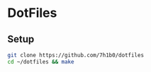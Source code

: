# DotFiles

## Setup

```bash
git clone https://github.com/7h1b0/dotfiles
cd ~/dotfiles && make
```
